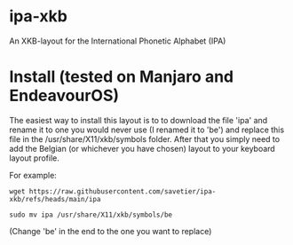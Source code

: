 # ipa-xkb
An XKB-layout for the International Phonetic Alphabet (IPA)

# Install (tested on Manjaro and EndeavourOS)

The easiest way to install this layout is to to download the file 'ipa' and rename it to one you would never use (I renamed it to 'be') and replace this file in the /usr/share/X11/xkb/symbols folder. After that you simply need to add the Belgian (or whichever you have chosen) layout to your keyboard layout profile. 

For example:

	wget https://raw.githubusercontent.com/savetier/ipa-xkb/refs/heads/main/ipa

	sudo mv ipa /usr/share/X11/xkb/symbols/be

(Change 'be' in the end to the one you want to replace)
